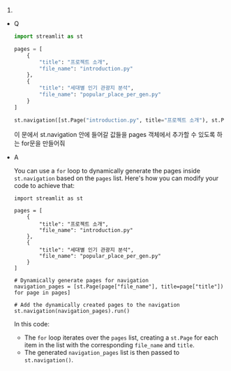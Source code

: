 1. 

   - Q

     ```python
     import streamlit as st
     
     pages = [
         {
             "title": "프로젝트 소개",
             "file_name": "introduction.py"
         },
         {
             "title": "세대별 인기 관광지 분석",
             "file_name": "popular_place_per_gen.py"
         }
     ]
     
     st.navigation([st.Page("introduction.py", title="프로젝트 소개"), st.Page("popular_place_per_gen.py", title="세대별 인기 관광지 분석")]).run()
     ```

     이 문에서 st.navigation 안에 들어갈 값들을 pages 객체에서 추가할 수 있도록 하는 for문을 만들어줘

   - A

     You can use a `for` loop to dynamically generate the pages inside `st.navigation` based on the `pages` list. Here's how you can modify your code to achieve that:

     ```
     import streamlit as st
     
     pages = [
         {
             "title": "프로젝트 소개",
             "file_name": "introduction.py"
         },
         {
             "title": "세대별 인기 관광지 분석",
             "file_name": "popular_place_per_gen.py"
         }
     ]
     
     # Dynamically generate pages for navigation
     navigation_pages = [st.Page(page["file_name"], title=page["title"]) for page in pages]
     
     # Add the dynamically created pages to the navigation
     st.navigation(navigation_pages).run()
     ```

     In this code:

     - The `for` loop iterates over the `pages` list, creating a `st.Page` for each item in the list with the corresponding `file_name` and `title`.
     - The generated `navigation_pages` list is then passed to `st.navigation()`.